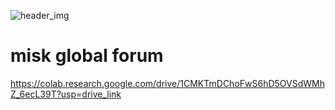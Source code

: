 ![header_img](https://github.com/user-attachments/assets/a765cc0c-8a83-44f7-967c-ffb21f3f3b32) 


# misk global forum


[https://colab.research.google.com/drive/1CMKTmDChoFwS6hD5OVSdWMhZ_6ecL39T?usp=drive_link
](https://shorturl.at/TLW8Z)
